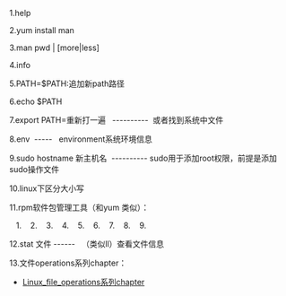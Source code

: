 
1.help

2.yum install man 

3.man pwd | [more|less] 

4.info 

5.PATH=$PATH:追加新path路径

6.echo $PATH

7.export PATH=重新打一遍   ----------  或者找到系统中文件

8.env  -----   environment系统环境信息

9.sudo hostname 新主机名  ---------- sudo用于添加root权限，前提是添加sudo操作文件

10.linux下区分大小写

11.rpm软件包管理工具（和yum 类似）：

    1.
    2.
    3.
    4.
    5.
    6.
    7.
    8.
    9.

12.stat 文件 ------   （类似ll）查看文件信息

13.文件operations系列chapter：

- [Linux_file_operations系列chapter](./Linux_file_operations.md)



